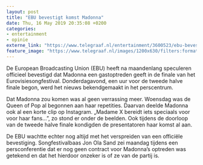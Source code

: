 ```yaml
---
layout: post
title: "EBU bevestigt komst Madonna"
date: Thu, 16 May 2019 20:35:08 +0200
categories: 
- entertainment 
- opinie 
externe_link: "https://www.telegraaf.nl/entertainment/3600523/ebu-bevestigt-komst-madonna"
feature_image: "https://www.telegraaf.nl/images/1200x630/filters:format(jpeg):quality(80)/cdn-kiosk-api.telegraaf.nl/36478d8c-780a-11e9-a089-0255c322e81b.jpg"
---
```


<p class="intro">De European Broadcasting Union (EBU) heeft na maandenlang speculeren officieel bevestigd dat Madonna een gastoptreden geeft in de finale van het Eurovisiesongfestival. Donderdagavond, een uur voor de tweede halve finale begon, werd het nieuws bekendgemaakt in het perscentrum.</p> <p>Dat Madonna zou komen was al geen verrassing meer. Woensdag was de Queen of Pop al begonnen aan haar repetities. Daarvan deelde Madonna ook al een korte clip op Instagram. „Madame X bereidt iets speciaals voor voor haar fans...”, zo stond er onder de beelden. Ook tijdens de doorloop van de tweede halve finale kondigden de presentatoren haar komst al aan.</p><p>De EBU wachtte echter nog altijd met het verspreiden van een officiële bevestiging. Songfestivalbaas Jon Ola Sand zei maandag tijdens een persconferentie dat er nog geen contract voor Madonna’s optreden was getekend en dat het hierdoor onzeker is of ze van de partij is.</p>
